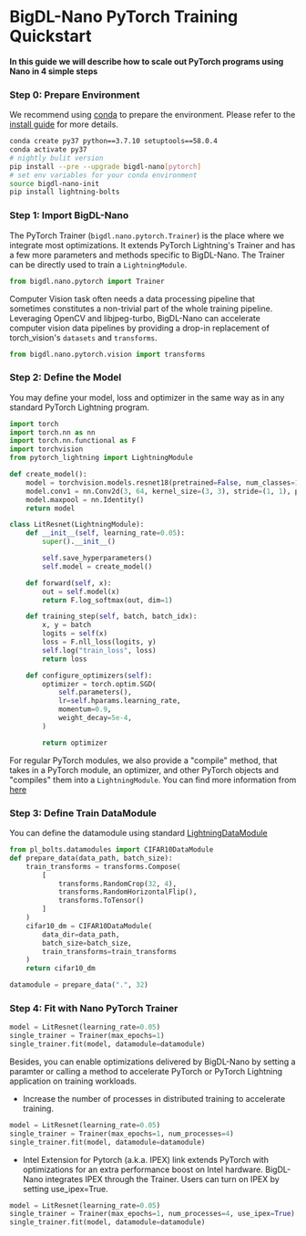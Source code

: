 # BigDL-Nano PyTorch Training Quickstart

**In this guide we will describe how to scale out PyTorch programs using Nano in 4 simple steps**

### **Step 0: Prepare Environment**

We recommend using [conda](https://docs.conda.io/projects/conda/en/latest/user-guide/install/) to prepare the environment. Please refer to the [install guide](../../UserGuide/python.md) for more details.

```bash
conda create py37 python==3.7.10 setuptools==58.0.4
conda activate py37
# nightly bulit version
pip install --pre --upgrade bigdl-nano[pytorch]
# set env variables for your conda environment
source bigdl-nano-init
pip install lightning-bolts
```

### **Step 1: Import BigDL-Nano**
The PyTorch Trainer (`bigdl.nano.pytorch.Trainer`) is the place where we integrate most optimizations. It extends PyTorch Lightning's Trainer and has a few more parameters and methods specific to BigDL-Nano. The Trainer can be directly used to train a `LightningModule`.
```python
from bigdl.nano.pytorch import Trainer
```
Computer Vision task often needs a data processing pipeline that sometimes constitutes a non-trivial part of the whole training pipeline. Leveraging OpenCV and libjpeg-turbo, BigDL-Nano can accelerate computer vision data pipelines by providing a drop-in replacement of torch_vision's `datasets` and `transforms`.
```python
from bigdl.nano.pytorch.vision import transforms
```

### **Step 2: Define the Model**

You may define your model, loss and optimizer in the same way as in any standard PyTorch Lightning program.

```python
import torch
import torch.nn as nn
import torch.nn.functional as F
import torchvision
from pytorch_lightning import LightningModule

def create_model():
    model = torchvision.models.resnet18(pretrained=False, num_classes=10)
    model.conv1 = nn.Conv2d(3, 64, kernel_size=(3, 3), stride=(1, 1), padding=(1, 1), bias=False)
    model.maxpool = nn.Identity()
    return model

class LitResnet(LightningModule):
    def __init__(self, learning_rate=0.05):
        super().__init__()

        self.save_hyperparameters()
        self.model = create_model()

    def forward(self, x):
        out = self.model(x)
        return F.log_softmax(out, dim=1)

    def training_step(self, batch, batch_idx):
        x, y = batch
        logits = self(x)
        loss = F.nll_loss(logits, y)
        self.log("train_loss", loss)
        return loss

    def configure_optimizers(self):
        optimizer = torch.optim.SGD(
            self.parameters(),
            lr=self.hparams.learning_rate,
            momentum=0.9,
            weight_decay=5e-4,
        )

        return optimizer
```
For regular PyTorch modules, we also provide a "compile" method, that takes in a PyTorch module, an optimizer, and other PyTorch objects and "compiles" them into a `LightningModule`. You can find more information from [here](https://bigdl.readthedocs.io/en/latest/doc/PythonAPI/Nano/pytorch.html#bigdl-nano-pytorch)

### **Step 3: Define Train DataModule**
You can define the datamodule using standard [LightningDataModule](https://pytorch-lightning.readthedocs.io/en/latest/data/datamodule.html)
```python
from pl_bolts.datamodules import CIFAR10DataModule
def prepare_data(data_path, batch_size):
    train_transforms = transforms.Compose(
        [
            transforms.RandomCrop(32, 4),
            transforms.RandomHorizontalFlip(),
            transforms.ToTensor()
        ]
    )
    cifar10_dm = CIFAR10DataModule(
        data_dir=data_path,
        batch_size=batch_size,
        train_transforms=train_transforms
    )
    return cifar10_dm

datamodule = prepare_data(".", 32)
```

### Step 4: Fit with Nano PyTorch Trainer
```python
model = LitResnet(learning_rate=0.05)
single_trainer = Trainer(max_epochs=1)
single_trainer.fit(model, datamodule=datamodule)
```
Besides, you can enable optimizations delivered by BigDL-Nano by setting a paramter or calling a method to accelerate PyTorch or PyTorch Lightning application on training workloads.
- Increase the number of processes in distributed training to accelerate training.
```python
model = LitResnet(learning_rate=0.05)
single_trainer = Trainer(max_epochs=1, num_processes=4)
single_trainer.fit(model, datamodule=datamodule)
```
- Intel Extension for Pytorch (a.k.a. IPEX) link extends PyTorch with optimizations for an extra performance boost on Intel hardware. BigDL-Nano integrates IPEX through the Trainer. Users can turn on IPEX by setting use_ipex=True.
```python
model = LitResnet(learning_rate=0.05)
single_trainer = Trainer(max_epochs=1, num_processes=4, use_ipex=True)
single_trainer.fit(model, datamodule=datamodule)
```
